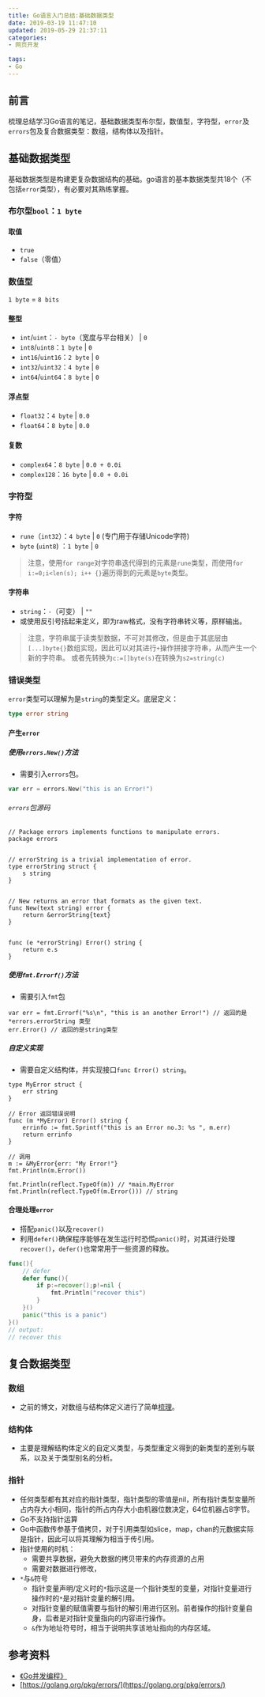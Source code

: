 ```yaml
---
title: Go语言入门总结:基础数据类型
date: 2019-03-19 11:47:10
updated: 2019-05-29 21:37:11
categories:
- 网页开发

tags:
- Go
---
```

## 前言
梳理总结学习Go语言的笔记，基础数据类型布尔型，数值型，字符型，`error`及`errors`包及复合数据类型：数组，结构体以及指针。

<!-- more -->
## 基础数据类型
基础数据类型是构建更复杂数据结构的基础。go语言的基本数据类型共18个（不包括`error`类型），有必要对其熟练掌握。

### 布尔型`bool`：`1 byte`
#### 取值
- `true`
- `false`（零值）

### 数值型
`1 byte` = `8 bits`

#### 整型
- `int`/`uint`：`- byte`（宽度与平台相关） | `0`
- `int8`/`uint8`：`1 byte` | `0`
- `int16`/`uint16`：`2 byte` | `0`
- `int32`/`uint32`：`4 byte` | `0`
- `int64`/`uint64`：`8 byte` | `0`

#### 浮点型
- `float32`：`4 byte` | `0.0`
- `float64`：`8 byte` | `0.0`

#### 复数
- `complex64`：`8 byte` | `0.0 + 0.0i`
- `complex128`：`16 byte` | `0.0 + 0.0i`

### 字符型
#### 字符
- `rune`（`int32`）：`4 byte` | `0` (专门用于存储Unicode字符)
- `byte` (`uint8`) ：`1 byte` | `0`

> 注意，使用`for range`对字符串迭代得到的元素是`rune`类型，而使用`for i:=0;i<len(s); i++ {}`遍历得到的元素是`byte`类型。

#### 字符串
- `string`：`-`（可变） | `""`
- 或使用反引号括起来定义，即为raw格式，没有字符串转义等，原样输出。

> 注意，字符串属于读类型数据，不可对其修改，但是由于其底层由`[...]byte{}`数组实现，因此可以对其进行`+`操作拼接字符串，从而产生一个新的字符串。
> 或者先转换为`c:=[]byte(s)`在转换为`s2=string(c)`

### 错误类型
`error`类型可以理解为是`string`的类型定义。底层定义：
```go
type error string
```

#### 产生`error`
##### 使用`errors.New()`方法
- 需要引入`errors`包。

```go
var err = errors.New("this is an Error!")
```

###### `errors`包源码
```
// Package errors implements functions to manipulate errors.
package errors


// errorString is a trivial implementation of error.
type errorString struct {
    s string
}


// New returns an error that formats as the given text.
func New(text string) error {
    return &errorString{text}
}


func (e *errorString) Error() string {
    return e.s
}
```

##### 使用`fmt.Errorf()`方法
- 需要引入`fmt`包
```
var err = fmt.Errorf("%s\n", "this is an another Error!") // 返回的是*errors.errorString 类型
err.Error() // 返回的是string类型
```

##### 自定义实现
- 需要自定义结构体，并实现接口`func Error() string`。

```
type MyError struct {
    err string
}

// Error 返回错误说明
func (m *MyError) Error() string {
    errinfo := fmt.Sprintf("this is an Error no.3: %s ", m.err)
    return errinfo
}

// 调用
m := &MyError{err: "My Error!"}
fmt.Println(m.Error())

fmt.Println(reflect.TypeOf(m)) // *main.MyError
fmt.Println(reflect.TypeOf(m.Error())) // string
```

#### 合理处理`error`
- 搭配`panic()`以及`recover()`
- 利用`defer()`确保程序能够在发生运行时恐慌`panic()`时，对其进行处理`recover()`，`defer()`也常常用于一些资源的释放。

```go
func(){
    // defer
    defer func(){
        if p:=recover();p!=nil {
            fmt.Println("recover this")
        }
    }()
    panic("this is a panic")
}()
// output:
// recover this
```

## 复合数据类型
### 数组
- 之前的博文，对数组与结构体定义进行了简单[梳理](https://cvblogs.cn/2018/06/22/develop/go_basic_intro_datastructs/)。

### 结构体
- 主要是理解结构体定义的自定义类型，与类型重定义得到的新类型的差别与联系，以及关于类型别名的分析。

### 指针
- 任何类型都有其对应的指针类型，指针类型的零值是nil，所有指针类型变量所占内存大小相同，指针的所占内存大小由机器位数决定，64位机器占8字节。
- Go不支持指针运算
- Go中函数传参基于值拷贝，对于引用类型如slice，map，chan的元数据实际是指针，因此可以将其理解为相当于传引用。
- 指针使用的时机：
    - 需要共享数据，避免大数据的拷贝带来的内存资源的占用
    - 需要对数据进行修改，
- `*`与`&`符号
    - 指针变量声明/定义时的`*`指示这是一个指针类型的变量，对指针变量进行操作时的`*`是对指针变量的解引用。
    - 对指针变量的赋值需要与指针的解引用进行区别。前者操作的指针变量自身，后者是对指针变量指向的内容进行操作。
    - `&`作为地址符号时，相当于说明共享该地址指向的内存区域。

## 参考资料
- [《Go并发编程》](https://book.douban.com/subject/27016236/)
- [https://golang.org/pkg/errors/](https://golang.org/pkg/errors/)